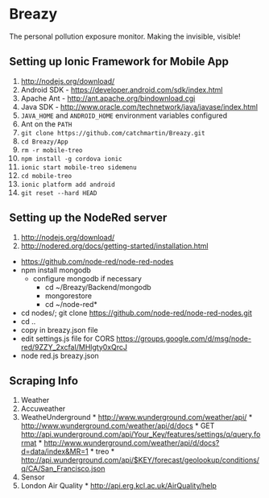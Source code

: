 Breazy
======

The personal pollution exposure monitor. Making the invisible, visible!

## Setting up Ionic Framework for Mobile App

1. http://nodejs.org/download/
2. Android SDK - https://developer.android.com/sdk/index.html
3. Apache Ant - http://ant.apache.org/bindownload.cgi
4. Java SDK - http://www.oracle.com/technetwork/java/javase/index.html
5. `JAVA_HOME` and `ANDROID_HOME` environment variables configured
6. Ant on the `PATH`
7. `git clone https://github.com/catchmartin/Breazy.git`
8. `cd Breazy/App`
9. `rm -r mobile-treo`
7. `npm install -g cordova ionic`
8. `ionic start mobile-treo sidemenu`
9. `cd mobile-treo`
10. `ionic platform add android`
11. `git reset --hard HEAD`

## Setting up the NodeRed server

1. http://nodejs.org/download/
1. http://nodered.org/docs/getting-started/installation.html
  * https://github.com/node-red/node-red-nodes
  * npm install mongodb
    * configure mongodb if necessary
      * cd ~/Breazy/Backend/mongodb
      * mongorestore
      * cd ~/node-red*
  * cd nodes/; git clone https://github.com/node-red/node-red-nodes.git
  * cd ..
  * copy in breazy.json file
  * edit settings.js file for CORS https://groups.google.com/d/msg/node-red/9ZZY_2xcfaI/MHlgty0xQrcJ
  * node red.js breazy.json
  
## Scraping Info
1. Weather
  1. Accuweather
  2. WeatheUnderground
    * http://www.wunderground.com/weather/api/
    * http://www.wunderground.com/weather/api/d/docs
    * GET http://api.wunderground.com/api/Your_Key/features/settings/q/query.format
    * http://www.wunderground.com/weather/api/d/docs?d=data/index&MR=1
    * treo
    * http://api.wunderground.com/api/$KEY/forecast/geolookup/conditions/q/CA/San_Francisco.json
2. Sensor
  1. London Air Quality
    * http://api.erg.kcl.ac.uk/AirQuality/help
